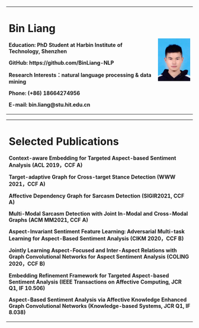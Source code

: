 <table border="0">
  <tr>
    <td width="80%">
      <h1>Bin Liang</h1>
      <p><b>Education: PhD Student at Harbin Institute of Technology, Shenzhen</b></p>
      <p><b>GitHub: https://github.com/BinLiang-NLP</b></p>
      <p><b>Research Interests：natural language processing & data mining</b></p>
      <p><b>Phone: (+86) 18664274956</b></p>
      <p><b>E-mail: bin.liang@stu.hit.edu.cn</b></p>
    </td>
    <td width="20%">
      <img src="/binliang.jpeg" width="100%">
    </td>
  </tr>
</table>

<table border="0">
  <tr>
    <td width="100%">
      <h1>Selected Publications</h1>
      <p><b>Context-aware Embedding for Targeted Aspect-based Sentiment Analysis (ACL 2019，CCF A)</b></p>
      <p><b>Target-adaptive Graph for Cross-target Stance Detection (WWW 2021，CCF A)</b></p>
      <p><b>Affective Dependency Graph for Sarcasm Detection (SIGIR2021, CCF A)</b></p>
      <p><b>Multi-Modal Sarcasm Detection with Joint In-Modal and Cross-Modal Graphs (ACM MM2021, CCF A)</b></p>
      <p><b>Aspect-Invariant Sentiment Feature Learning: Adversarial Multi-task Learning for Aspect-Based Sentiment
Analysis (CIKM 2020，CCF B)</b></p>
      <p><b>Jointly Learning Aspect-Focused and Inter-Aspect Relations with Graph Convolutional Networks for Aspect
Sentiment Analysis (COLING 2020，CCF B)</b></p>
      <p><b>Embedding Refinement Framework for Targeted Aspect-based Sentiment Analysis (IEEE Transactions on Affective Computing, JCR Q1, IF 10.506)</b></p>
      <p><b>Aspect-Based Sentiment Analysis via Affective Knowledge Enhanced Graph Convolutional Networks (Knowledge-based Systems, JCR Q1, IF 8.038)</b></p>
    </td>
  </tr>
</table>
